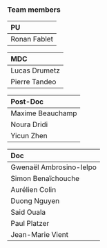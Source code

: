 ### Team members

| PU       |
|:-------------|
| Ronan Fablet  | 

| MDC        |
|:-------------|
| Lucas Drumetz   | 
| Pierre Tandeo | 

| Post-Doc         | 
|:-------------|
| Maxime Beauchamp  | 
| Noura Dridi  | 
| Yicun Zhen  | 

| Doc        | 
|:-------------|
| Gwenaël Ambrosino-Ielpo  | 
| Simon Benaïchouche  |
| Aurélien Colin  | 
| Duong Nguyen  | 
| Said Ouala  |
| Paul Platzer  | 
| Jean-Marie Vient  |

